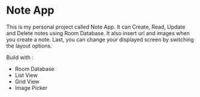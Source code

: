 # Note App

This is my personal project called Note App. It can Create, Read, Update and Delete notes using Room Database. It also insert url and images when you create a note. Last, you can change your displayed screen by switching the layout options.

Build with :
- Room Database
- List View
- Grid View
- Image Picker
